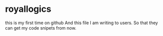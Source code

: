 royallogics
===========

this is my first time on github
And this file I am writing to users.
So that they can get my code snipets from now.
